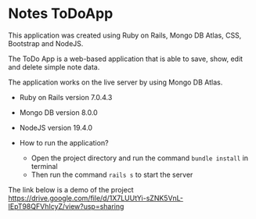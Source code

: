 # Notes ToDoApp


This application was created using Ruby on Rails, Mongo DB Atlas, CSS, Bootstrap and NodeJS.

The ToDo App is a web-based application that is able to save, show, edit and delete simple note data.

The application works on the live server by using Mongo DB Atlas.

* Ruby on Rails version 7.0.4.3

* Mongo DB version 8.0.0

* NodeJS version 19.4.0

* How to run the application? 

  - Open the project directory and run the command ``` bundle install ``` in terminal
  - Then run the command ``` rails s ``` to start the server

The link below is a demo of the project
https://drive.google.com/file/d/1X7LUUtYi-sZNK5VnL-IEpT98QFVhIcyZ/view?usp=sharing
